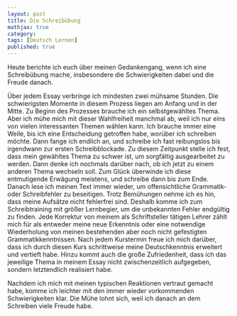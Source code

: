 ```yaml
---
layout: post
title: Die Schreibübung
mathjax: true
category:
tags: [Deutsch Lernen]
published: true
---
```

Heute berichte ich euch über meinen Gedankengang, wenn ich eine Schreibübung mache, insbesondere die Schwierigkeiten dabei und die Freude danach.

Über jedem Essay verbringe ich mindesten zwei mühsame Stunden. Die schwierigsten Momente in diesem Prozess liegen am Anfang und in der Mitte. Zu Beginn des Prozesses brauche ich ein selbstgewähltes Thema. Aber ich mühe mich mit dieser Wahlfreiheit manchmal ab, weil ich nur eins von vielen interessanten Themen wählen kann. Ich brauche immer eine Weile, bis ich eine Entscheidung getroffen habe, worüber ich schreiben möchte. Dann fange ich endlich an, und schreibe ich fast reibungslos bis irgendwann zur ersten Schreibblockade. Zu diesem Zeitpunkt stelle ich fest, dass mein gewähltes Thema zu schwer ist, um sorgfältig ausgearbeitet zu werden. Dann denke ich nochmals darüber nach, ob ich jetzt zu einem anderen Thema wechseln soll. Zum Glück überwinde ich diese entmutigende Erwägung meistens, und schreibe dann bis zum Ende. Danach lese ich meinen Text  immer wieder, um offensichtliche Grammatik- oder Schreibfehler zu beseitigen. Trotz Bemühungen nehme ich es hin, dass meine Aufsätze nicht fehlerfrei sind. Deshalb komme ich zum Schreibtraining mit größer Lernbegier, um die unbekannten Fehler endgültig zu finden. Jede Korrektur von meinem als Schriftsteller tätigen Lehrer zählt mich für als entweder meine neue Erkenntnis oder eine notwendige Wiederholung von meinen bestehenden aber noch nicht gefestigten Grammatikkenntnissen. Nach jedem Kurstermin freue ich mich darüber, dass ich durch diesen Kurs schrittweise meine Deutschkenntnis erweitert und vertieft habe. Hinzu kommt auch die große Zufriedenheit, dass ich das jeweilige Thema in meinem Essay nicht zwischenzeitlich aufgegeben, sondern letztendlich realisiert habe.

Nachdem ich mich mit meinen typischen Reaktionen vertraut gemacht habe, komme ich leichter mit den immer wieder vorkommenden Schwierigkeiten klar. Die Mühe lohnt sich, weil ich danach an dem Schreiben viele Freude habe.
